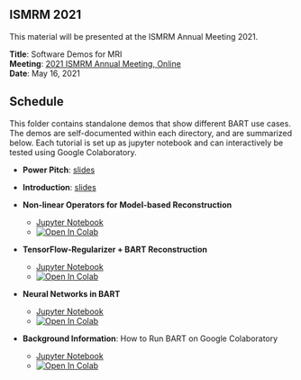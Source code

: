 ## ISMRM 2021

This material will be presented at the ISMRM Annual Meeting 2021.

**Title**: Software Demos for MRI  
**Meeting**: [2021 ISMRM Annual Meeting, Online](https://www.ismrm.org/21m/)  
**Date**: May 16, 2021


## Schedule
This folder contains standalone demos that show different BART use cases. The demos are self-documented within
each directory, and are summarized below. Each tutorial is set up as jupyter notebook and can interactively be tested using Google Colaboratory.

- **Power Pitch**: [slides](introduction/powerpitch.pdf)
- **Introduction**: [slides](introduction/introduction.pdf)
- **Non-linear Operators for Model-based Reconstruction**
  - [Jupyter Notebook](./model_based/bart_moba.ipynb)
  - [![Open In Colab](https://colab.research.google.com/assets/colab-badge.svg)](https://colab.research.google.com/github/mrirecon/bart-workshop/blob/master/ismrm2021/model_based/bart_moba.ipynb)

- **TensorFlow-Regularizer + BART Reconstruction**
  - [Jupyter Notebook](./bart_tensorflow/bart_tf.ipynb)
  - [![Open In Colab](https://colab.research.google.com/assets/colab-badge.svg)](https://colab.research.google.com/github/mrirecon/bart-workshop/blob/master/ismrm2021/bart_tensorflow/bart_tf.ipynb)

- **Neural Networks in BART**
  - [Jupyter Notebook](./neural_networks/bart_neural_networks.ipynb)
  - [![Open In Colab](https://colab.research.google.com/assets/colab-badge.svg)](https://colab.research.google.com/github/mrirecon/bart-workshop/blob/master/ismrm2021/neural_networks/bart_neural_networks.ipynb)

- **Background Information**: How to Run BART on Google Colaboratory
  - [Jupyter Notebook](./bart_on_colab/colab_gpu_tutorial.ipynb)
  - [![Open In Colab](https://colab.research.google.com/assets/colab-badge.svg)](https://colab.research.google.com/github/mrirecon/bart-workshop/blob/master/ismrm2021/bart_on_colab/colab_gpu_tutorial.ipynb)

